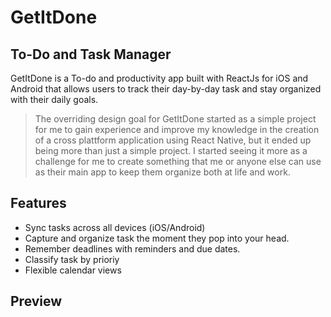 # GetItDone
## To-Do and Task Manager

GetItDone is a To-do and productivity app built with ReactJs for iOS and Android that allows users to track their day-by-day task and stay organized with their daily goals. 

> The overriding design goal for GetItDone started as a simple project for me to gain experience and improve my knowledge 
>in the creation of a cross plattform application using React Native, but it ended up being more than just a simple project.
>I started seeing it more as a challenge for me to create something that me or anyone else can use as their main app to 
>keep them organize both at life and work. 

## Features

- Sync tasks across all devices (iOS/Android)
- Capture and organize task the moment they pop into your head.
- Remember deadlines with reminders and due dates.
- Classify task by prioriy
- Flexible calendar views

## Preview

